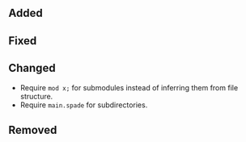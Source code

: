 <!--
 Thanks for the MR! Please add lines describing your changes in the appropriate section

 For example:

## Added
- Added some more fish
## Fixed
 a generic parameter
-->

## Added

## Fixed

## Changed

- Require `mod x;` for submodules instead of inferring them from file structure.
- Require `main.spade` for subdirectories.

## Removed


